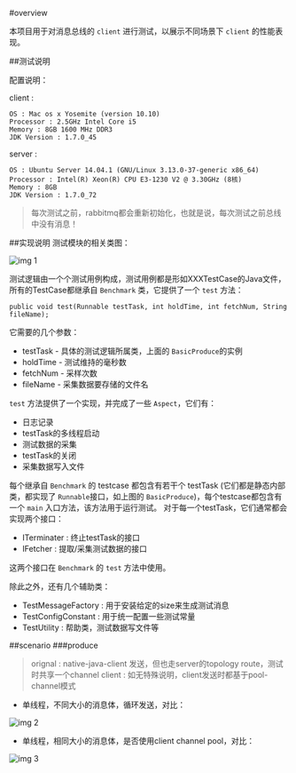 #overview

本项目用于对消息总线的 `client` 进行测试，以展示不同场景下 `client` 的性能表现。

##测试说明

配置说明：

client : 

```
OS : Mac os x Yosemite (version 10.10)
Processor : 2.5GHz Intel Core i5
Memory : 8GB 1600 MHz DDR3
JDK Version : 1.7.0_45
```

server :

```
OS : Ubuntu Server 14.04.1 (GNU/Linux 3.13.0-37-generic x86_64)
Processor : Intel(R) Xeon(R) CPU E3-1230 V2 @ 3.30GHz (8核)
Memory : 8GB
JDK Version : 1.7.0_72
```

> 每次测试之前，rabbitmq都会重新初始化，也就是说，每次测试之前总线中没有消息！

##实现说明
测试模块的相关类图：

![img 1][1]


测试逻辑由一个个测试用例构成，测试用例都是形如XXXTestCase的Java文件，所有的TestCase都继承自 `Benchmark` 类，它提供了一个 `test` 方法：

```
public void test(Runnable testTask, int holdTime, int fetchNum, String fileName);
```
它需要的几个参数：

* testTask - 具体的测试逻辑所属类，上面的 `BasicProduce`的实例
* holdTime - 测试维持的毫秒数
* fetchNum - 采样次数
* fileName - 采集数据要存储的文件名

`test` 方法提供了一个实现，并完成了一些 `Aspect`，它们有：

* 日志记录
* testTask的多线程启动
* 测试数据的采集
* testTask的关闭
* 采集数据写入文件


每个继承自 `Benchmark` 的 testcase 都包含有若干个 testTask (它们都是静态内部类，都实现了 `Runnable`接口，如上图的 `BasicProduce`)，每个testcase都包含有一个 `main` 入口方法，该方法用于运行测试。
对于每一个testTask，它们通常都会实现两个接口：

* ITerminater : 终止testTask的接口
* IFetcher : 提取/采集测试数据的接口

这两个接口在 `Benchmark` 的 `test` 方法中使用。

除此之外，还有几个辅助类：

- TestMessageFactory : 用于安装给定的size来生成测试消息
- TestConfigConstant : 用于统一配置一些测试常量
- TestUtility : 帮助类，测试数据写文件等


##scenario
###produce

> orignal : native-java-client 发送，但也走server的topology route，测试时共享一个channel
> client : 如无特殊说明，client发送时都基于pool-channel模式

* 单线程，不同大小的消息体，循环发送，对比：

![img 2][2]

* 单线程，相同大小的消息体，是否使用client channel pool，对比：

![img 3][3]

[1]:https://raw.githubusercontent.com/yanghua/messagebus/master/screenshots/benchmark/benchmark-class-diagram.png
[2]:https://raw.githubusercontent.com/yanghua/messagebus/master/screenshots/benchmark/produce/singleThreadClientVSOriginal.png
[3]:https://raw.githubusercontent.com/yanghua/messagebus/master/screenshots/benchmark/produce/singleThreadClientVSOriginal.png